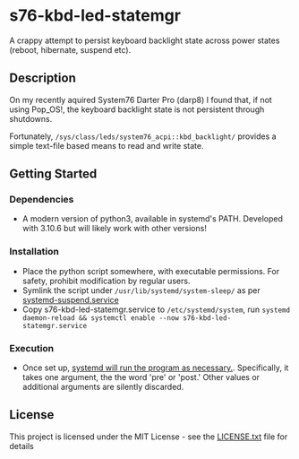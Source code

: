 # s76-kbd-led-statemgr

A crappy attempt to persist keyboard backlight state across power states (reboot, hibernate, suspend etc).

## Description

On my recently aquired System76 Darter Pro (darp8) I found that, if not using Pop\_OS!, the keyboard backlight state is not persistent through shutdowns.

Fortunately, `/sys/class/leds/system76_acpi::kbd_backlight/` provides a simple text-file based means to read and write state.

## Getting Started

### Dependencies

* A modern version of python3, available in systemd's PATH. Developed with 3.10.6 but will likely work with other versions!

### Installation

* Place the python script somewhere, with executable permissions. For safety, prohibit modification by regular users.
* Symlink the script under `/usr/lib/systemd/system-sleep/` as per [systemd-suspend.service](https://www.freedesktop.org/software/systemd/man/systemd-suspend.service.html)
* Copy s76-kbd-led-statemgr.service to `/etc/systemd/system`, run `systemd daemon-reload && systemctl enable --now s76-kbd-led-statemgr.service`

### Execution

* Once set up, [systemd will run the program as necessary.](https://www.freedesktop.org/software/systemd/man/systemd-suspend.service.html). Specifically, it takes one argument, the the word 'pre' or 'post.' Other values or additional arguments are silently discarded.

## License

This project is licensed under the MIT License - see the [LICENSE.txt](./LICENSE.txt) file for details
